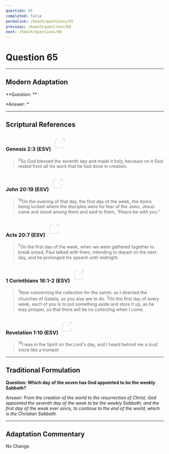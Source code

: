 ```yaml
---
question: 65
completed: false
permalink: /keach/questions/65
previous: /keach/questions/64
next: /keach/questions/66
---
```

# Question 65

---
## Modern Adaptation
**Question: **

*Answer: *

---
## Scriptural References
### Genesis 2:3 (ESV) <a href="https://biblegateway.com/passage/?search=Genesis+2%3A3&version=ESV"><img src="/assets/svg/link.svg"/></a>
> <sup>3</sup>So God blessed the seventh day and made it holy, because on it God rested from all his work that he had done in creation.

### John 20:19 (ESV) <a href="https://biblegateway.com/passage/?search=John+20%3A19&version=ESV"><img src="/assets/svg/link.svg"/></a>
> <sup>19</sup>On the evening of that day, the first day of the week, the doors being locked where the disciples were for fear of the Jews, Jesus came and stood among them and said to them, “Peace be with you.”

### Acts 20:7 (ESV) <a href="https://biblegateway.com/passage/?search=Acts+20%3A7&version=ESV"><img src="/assets/svg/link.svg"/></a>
> <sup>7</sup>On the first day of the week, when we were gathered together to break bread, Paul talked with them, intending to depart on the next day, and he prolonged his speech until midnight.

### 1 Corinthians 16:1-2 (ESV) <a href="https://biblegateway.com/passage/?search=1+Corinthians+16%3A1-2&version=ESV"><img src="/assets/svg/link.svg"/></a>
> <sup>1</sup>Now concerning the collection for the saints: as I directed the churches of Galatia, so you also are to do.
> <sup>2</sup>On the first day of every week, each of you is to put something aside and store it up, as he may prosper, so that there will be no collecting when I come.

### Revelation 1:10 (ESV) <a href="https://biblegateway.com/passage/?search=Revelation+1%3A10&version=ESV"><img src="/assets/svg/link.svg"/></a>
> <sup>10</sup>I was in the Spirit on the Lord's day, and I heard behind me a loud voice like a trumpet


---
## Traditional Formulation
**Question: Which day of the seven has God appointed to be the weekly Sabbath?**

*Answer: From the creation of the world to the resurrection of Christ, God appointed the seventh day of the week to be the weekly Sabbath; and the first day of the week ever since, to continue to the end of the world, which is the Christian Sabbath.*

---
## Adaptation Commentary
No Change.